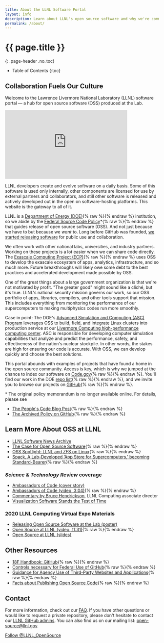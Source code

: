 ```yaml
---
title: About the LLNL Software Portal
layout: info
description: Learn about LLNL's open source software and why we're committed to creating open source codes whenever feasible.
permalink: /about/
---
```


# {{ page.title }}
{: .page-header .no_toc}

* Table of Contents
{:toc}

## Collaboration Fuels Our Culture

Welcome to the Lawrence Livermore National Laboratory (LLNL) software portal &mdash; a hub for open source software (OSS) produced at the Lab.

<!-- Can the video display on-page at a small size and open to a lightbox for larger viewing? Or are we able to increase the width on this, esp. in a responsive way? (I'm open to ideas/options.) -->
<div class="videoPlayer">
<iframe style="left-align" width="400" height="225" src="https://www.youtube.com/embed/nTxMn1NWHQU" title="YouTube video player" frameborder="0" allow="accelerometer; autoplay; clipboard-write; encrypted-media; gyroscope; picture-in-picture" allowfullscreen></iframe>
</div>

LLNL developers create and evolve software on a daily basis. Some of this software is used only internally, other components are licensed for use by external partners and collaborators, and still other software is released and actively developed out in the open on software-hosting platforms. This website is the gateway to all of it.

LLNL is a [Department of Energy (DOE)](https://www.energy.gov/national-laboratories){% raw %}{% endraw %} institution, so we abide by the [Federal Source Code Policy](https://www.energy.gov/articles/doe-federal-source-code-policy)*{% raw %}{% endraw %} that guides release of open source software (OSS). And not just because we have to but because we *want* to. Long before GitHub was founded, [we started releasing software](https://software.llnl.gov/visualize/) for public use and collaboration.

We often work with other national labs, universities, and industry partners. Working on these projects is a lot easier when we can share code directly. The [Exascale Computing Project (ECP)](https://www.exascaleproject.org){% raw %}{% endraw %} uses OSS to develop the exascale ecosystem of apps, analytics, infrastructure, and so much more. Future breakthroughs will likely owe some debt to the best practices and accelerated development made possible by OSS.

One of the great things about a large government organization is that we're not motivated by profit. "The greater good" might sound like a cliché, but it's true. LLNL's national security mission governs our work, so our OSS portfolio of apps, libraries, compilers, and other tools support that mission. This includes everything from monitoring the performance of our supercomputers to making multiphysics codes run more smoothly.

Case in point: The DOE's [Advanced Simulation and Computing (ASC) Program](https://asc.llnl.gov) leverages OSS to build, field, and integrate Linux clusters into production service at our [Livermore Computing high-performance computing center](https://hpc.llnl.gov/). ASC is responsible for developing computer simulation capabilities that analyze and predict the performance, safety, and effectiveness of the nation's nuclear stockpile. In other words, the stakes are high for ensuring our code is accurate. With OSS, we can develop quickly and choose the best solutions.

This portal abounds with examples of projects that have found a home in the open source community. Access is key, which is why we jumped at the chance to index our software on [Code.gov](https://code.gov){% raw %}{% endraw %}. You'll find our work in the DOE [repo list](https://code.gov/#!/browse-projects?agencies=DOE){% raw %}{% endraw %}, and we invite you to browse our projects on [GitHub](https://github.com/LLNL){% raw %}{% endraw %}.

\* The original policy memorandum is no longer available online. For details, please see 
<!-- START: Buttons -->
* [The People's Code Blog Post](https://www.cio.gov/2016/08/11/peoples-code.html){% raw %}{% endraw %}
* [The Archived Policy on GitHub](https://github.com/WhiteHouse/source-code-policy){% raw %}{% endraw %}
<!-- END: Buttons -->

## Learn More About OSS at LLNL
<!-- START: Quicklinks boxes -->
* [LLNL Software News Archive](/news/archive/)
* [The Case for Open Source Software](https://18f.gsa.gov/2018/07/12/the-case-for-open-source-software/){% raw %}{% endraw %}
* [OSS Spotlight: LLNL and ZFS on Linux](https://medium.com/codedotgov/oss-spotlight-lawrence-livermore-national-laboratory-and-zfs-on-linux-6596fca6e5f6){% raw %}{% endraw %}
* [Spack, A Lab-Developed ‘App Store for Supercomputers,’ becoming Standard-Bearer](https://www.llnl.gov/news/spack-lab-developed-app-store-supercomputers-becoming-standard-bearer){% raw %}{% endraw %}
<!-- END: Quicklinks boxes -->

### *Science & Technology Review* coverage
<!-- START: Quicklinks boxes -->
* [Ambassadors of Code (cover story)](https://str.llnl.gov/2018-01/lee)
* [Ambassadors of Code (video, 3:04)](https://youtu.be/nTxMn1NWHQU){% raw %}{% endraw %}
* [Commentary by Bruce Hendrickson](https://str.llnl.gov/2018-01/comjan18), LLNL Computing associate director
* [Visualization Software Stands the Test of Time](https://str.llnl.gov/2021-05/brugger)
<!-- END: Quicklinks boxes -->
  
### 2020 LLNL Computing Virtual Expo Materials
<!-- START: Quicklinks boxes -->
* [Releasing Open Source Software at the Lab (poster)](https://computing.llnl.gov/sites/default/files/COMP_Poster_OSS.pdf)
* [Open Source at LLNL (video, 11:31)](https://youtu.be/kL4wIYhNVxE){% raw %}{% endraw %}
* [Open Source at LLNL (slides)](https://computing.llnl.gov/sites/default/files/2020CompExpo_Open_Source.pdf)
<!-- END: Quicklinks boxes -->

## Other Resources
<!-- START: Quicklinks boxes -->
* [18F Handbook: GitHub](https://handbook.18f.gov/github/){% raw %}{% endraw %}
* [Controls necessary for Federal Use of GitHub](https://github.com/fisma-ready/github){% raw %}{% endraw %}
* [Guidance for Agency Use of Third-Party Websites and Applications](https://obamawhitehouse.archives.gov/sites/default/files/omb/assets/memoranda_2010/m10-23.pdf){% raw %}{% endraw %}
* [Facts about Publishing Open Source Code](https://18f.gsa.gov/2016/08/08/facts-about-publishing-open-source-code-in-government/){% raw %}{% endraw %}
<!-- END: Quicklinks boxes -->

## Contact
For more information, check out our [FAQ](faq). If you have other questions or would like to request a private repository, please don't hesitate to contact our [LLNL GitHub admins](mailto:github-admin@llnl.gov). You can also find us on our mailing list: [open-source@llnl.gov](mailto:open-source@llnl.gov).

<div class="text-center">
  <a href="https://twitter.com/LLNL_OpenSource" class="twitter-follow-button" data-show-count="true">Follow @LLNL_OpenSource</a>
</div>
